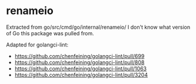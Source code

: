 # renameio

Extracted from go/src/cmd/go/internal/renameio/
I don't know what version of Go this package was pulled from.

Adapted for golangci-lint:
- https://github.com/chenfeining/golangci-lint/pull/699
- https://github.com/chenfeining/golangci-lint/pull/808
- https://github.com/chenfeining/golangci-lint/pull/1063
- https://github.com/chenfeining/golangci-lint/pull/3204
